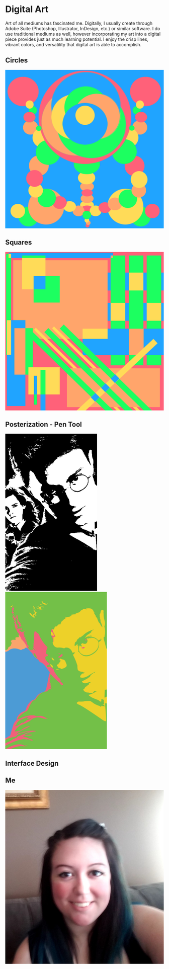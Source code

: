 # Digital Art

Art of all mediums has fascinated me. Digitally, I usually create through Adobe Suite (Photoshop, Illustrator, InDesign, etc.) or similar software. I do use traditional mediums as well, however incorporating my art into a digital piece provides just as much learning potential. I enjoy the crisp lines, vibrant colors, and versatility that digital art is able to accomplish.

## Circles
<img src="assets/img/Circles.png">

## Squares
<img src="assets/img/Squares.png">

## Posterization - Pen Tool
<img src="assets/img/HarryPotterPosterized.png" height="500"> <img src="assets/img/HarryPotterPenTool.png" height="500">

## Interface Design

## Me
![Me](/assets/img/Me.jpg)
